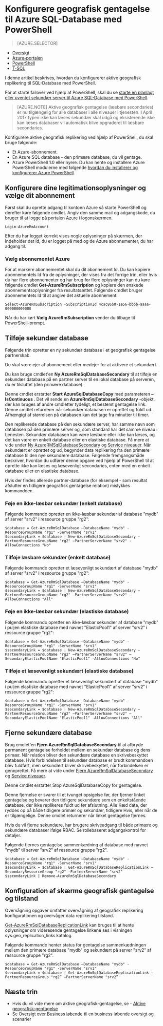 <properties 
    pageTitle="Konfigurere aktive geografisk-gentagelse til Azure SQL-Database ved hjælp af PowerShell | Microsoft Azure" 
    description="Konfigurere aktive geografisk-gentagelse til Azure SQL-Database ved hjælp af PowerShell" 
    services="sql-database" 
    documentationCenter="" 
    authors="stevestein" 
    manager="jhubbard" 
    editor=""/>

<tags
    ms.service="sql-database"
    ms.devlang="NA"
    ms.topic="article"
    ms.tgt_pltfrm="powershell"
   ms.workload="NA"
    ms.date="07/14/2016"
    ms.author="sstein"/>

# <a name="configure-geo-replication-for-azure-sql-database-with-powershell"></a>Konfigurere geografisk gentagelse til Azure SQL-Database med PowerShell

> [AZURE.SELECTOR]
- [Oversigt](sql-database-geo-replication-overview.md)
- [Azure-portalen](sql-database-geo-replication-portal.md)
- [PowerShell](sql-database-geo-replication-powershell.md)
- [T-SQL](sql-database-geo-replication-transact-sql.md)

I denne artikel beskrives, hvordan du konfigurerer aktive geografisk replikering til SQL-Database med PowerShell.

For at starte failover ved hjælp af PowerShell, skal du se [starte en planlagt eller uventet sekundær server til Azure SQL-Database med PowerShell](sql-database-geo-replication-failover-powershell.md).

>[AZURE.NOTE] Aktive geografisk gentagelse (læsbare secondaries) er nu tilgængelig for alle databaser i alle niveauer i tjenesten. I April 2017 typen ikke kan læses sekundær skal udgå og eksisterende ikke kan læses databaser vil automatisk blive opgraderet til læsbare secondaries.



Konfigurere aktive geografisk replikering ved hjælp af PowerShell, du skal bruge følgende:

- Et Azure-abonnement. 
- En Azure SQL database - den primære database, du vil gentage.
- Azure PowerShell 1.0 eller nyere. Du kan hente og installere Azure PowerShell modulerne med følgende [hvordan du installerer og konfigurerer Azure PowerShell](../powershell-install-configure.md).


## <a name="configure-your-credentials-and-select-your-subscription"></a>Konfigurere dine legitimationsoplysninger og vælge dit abonnement

Først skal du oprette adgang til kontoen Azure så starte PowerShell og derefter køre følgende cmdlet. Angiv den samme mail og adgangskode, du bruger til at logge på portalen Azure i logonskærmen.


    Login-AzureRmAccount

Efter du har logget korrekt vises nogle oplysninger på skærmen, der indeholder det Id, du er logget på med og de Azure abonnementer, du har adgang til.


### <a name="select-your-azure-subscription"></a>Vælg abonnementet Azure

For at markere abonnementet skal du dit abonnement Id. Du kan kopiere abonnementets Id fra de oplysninger, der vises fra det forrige trin, eller hvis du har flere abonnementer og har brug for flere oplysninger kan du køre følgende cmdlet **Get-AzureRmSubscription** og kopiere den ønskede abonnementsoplysninger fra resultatsættet. Følgende cmdlet bruger abonnementets Id til at angive det aktuelle abonnement:

    Select-AzureRmSubscription -SubscriptionId 4cac86b0-1e56-bbbb-aaaa-000000000000

Når du har kørt **Vælg AzureRmSubscription** vender du tilbage til PowerShell-prompt.


## <a name="add-secondary-database"></a>Tilføje sekundær database


Følgende trin opretter en ny sekundær database i et geografisk gentagelse partnerskab.  
  
Du skal være ejer af abonnement eller medejer for at aktivere et sekundært. 

Du kan bruge cmdlet'en **Ny AzureRmSqlDatabaseSecondary** til at tilføje en sekundær database på en partner server til en lokal database på serveren, du er tilsluttet (den primære database). 

Denne cmdlet erstatter **Start AzureSqlDatabaseCopy** med parameteren **– IsContinuous** .  Det vil sende en **AzureRmSqlDatabaseSecondary** -objekt, der kan bruges af andre cmdletter tydeligt, et bestemt gentagelse link. Denne cmdlet returnerer når sekundær databasen er oprettet og fuldt ud. Afhængigt af størrelsen på databasen kan det tage fra minutter til timer.

Den replikerede database på den sekundære server, har samme navn som databasen på den primære server og, som standard har det samme niveau i tjenesten. Sekundær databasen kan være læsbare eller ikke kan læses, og det kan være en enkelt database eller en elastiske database. Få mere at vide under [Ny AzureRMSqlDatabaseSecondary](https://msdn.microsoft.com/library/mt603689.aspx) og [Service niveauer](sql-database-service-tiers.md).
Når sekundært er oprettet og ud, begynder data replikering fra den primære database til den nye sekundære database. Følgende fremgangsmåde beskriver, hvordan du udfører denne opgave ved hjælp af PowerShell til at oprette ikke kan læses og læsevenligt secondaries, enten med en enkelt database eller en elastiske database.

Hvis der findes allerede partner-database (for eksempel - som resultat afslutter en tidligere geografisk gentagelse relation) mislykkes kommandoen.



### <a name="add-a-non-readable-secondary-single-database"></a>Føje en ikke-læsbar sekundær (enkelt database)

Følgende kommando opretter en ikke-læsbar sekundær af database "mydb" af server "srv2" i ressource gruppe "rg2":

    $database = Get-AzureRmSqlDatabase –DatabaseName "mydb" -ResourceGroupName "rg1" -ServerName "srv1"
    $secondaryLink = $database | New-AzureRmSqlDatabaseSecondary –PartnerResourceGroupName "rg2" –PartnerServerName "srv2" -AllowConnections "No"



### <a name="add-readable-secondary-single-database"></a>Tilføje læsbare sekundær (enkelt database)

Følgende kommando opretter et læsevenligt sekundært af database "mydb" af server "srv2" i ressource gruppe "rg2":

    $database = Get-AzureRmSqlDatabase –DatabaseName "mydb" -ResourceGroupName "rg1" -ServerName "srv1"
    $secondaryLink = $database | New-AzureRmSqlDatabaseSecondary –PartnerResourceGroupName "rg2" –PartnerServerName "srv2" -AllowConnections "All"




### <a name="add-a-non-readable-secondary-elastic-database"></a>Føje en ikke-læsbar sekundær (elastiske database)

Følgende kommando opretter en ikke-læsbar sekundær af database "mydb" i puljen elastiske database med navnet "ElasticPool1" af server "srv2" i ressource gruppe "rg2":

    $database = Get-AzureRmSqlDatabase –DatabaseName "mydb" -ResourceGroupName "rg1" -ServerName "srv1"
    $secondaryLink = $database | New-AzureRmSqlDatabaseSecondary –PartnerResourceGroupName "rg2" –PartnerServerName "srv2" –SecondaryElasticPoolName "ElasticPool1" -AllowConnections "No"


### <a name="add-a-readable-secondary-elastic-database"></a>Tilføje et læsevenligt sekundært (elastiske database)

Følgende kommando opretter et læsevenligt sekundært af database "mydb" i puljen elastiske database med navnet "ElasticPool1" af server "srv2" i ressource gruppe "rg2":

    $database = Get-AzureRmSqlDatabase –DatabaseName "mydb" -ResourceGroupName "rg1" -ServerName "srv1"
    $secondaryLink = $database | New-AzureRmSqlDatabaseSecondary –PartnerResourceGroupName "rg2" –PartnerServerName "srv2" –SecondaryElasticPoolName "ElasticPool1" -AllowConnections "All"





## <a name="remove-secondary-database"></a>Fjerne sekundære database

Brug cmdlet'en **Fjern AzureRmSqlDatabaseSecondary** til at afbryde permanent gentagelse forholdet mellem en sekundær database og dens primær. Når relation bliver den sekundære database en skrivebeskyttet database. Hvis forbindelsen til sekundær database er brudt kommandoen blev fuldført, men sekundært bliver skrivebeskyttet, når forbindelsen er genoprettet. Få mere at vide under [Fjern AzureRmSqlDatabaseSecondary](https://msdn.microsoft.com/library/mt603457.aspx) og [Service niveauer](sql-database-service-tiers.md).

Denne cmdlet erstatter Stop AzureSqlDatabaseCopy for gentagelse. 

Denne fjernelse er svarer til et tvunget opsigelse før, der fjerner linket gentagelse og bevarer den tidligere sekundære som en enkeltstående database, der ikke replikeres fuldt ud før afslutning. Alle Kæd data, der ryddes op på både tidligere primær og sekundær, tidligere Hvis, eller når de er tilgængelige. Denne cmdlet returnerer når linket gentagelse fjernes. 


Hvis du vil fjerne sekundære, har brugere skriveadgang til både primære og sekundære databaser ifølge RBAC. Se rollebaseret adgangskontrol for detaljer.

Følgende fjernes gentagelse sammenkædning af database med navnet "mydb" til server "srv2" af ressource gruppe "rg2". 

    $database = Get-AzureRmSqlDatabase –DatabaseName "mydb" -ResourceGroupName "rg1" -ServerName "srv1"
    $secondaryLink = $database | Get-AzureRmSqlDatabaseReplicationLink –SecondaryResourceGroup "rg2" –PartnerServerName "srv2"
    $secondaryLink | Remove-AzureRmSqlDatabaseSecondary 


## <a name="monitor-geo-replication-configuration-and-health"></a>Konfiguration af skærme geografisk gentagelse og tilstand

Overvågning opgaver omfatter overvågning af geografisk replikering konfigurationen og overvåger data replikering tilstand.  

[Get-AzureRmSqlDatabaseReplicationLink](https://msdn.microsoft.com/library/mt619330.aspx) kan bruges til at hente oplysninger om videresende gentagelse linkene ses i visningen sys.geo_replication_links katalog.

Følgende kommando henter status for gentagelse sammenkædningen mellem den primære database "mydb" og sekundært på server "srv2" af ressource gruppe "rg2".

    $database = Get-AzureRmSqlDatabase –DatabaseName "mydb" -ResourceGroupName "rg1" -ServerName "srv1"
    $secondaryLink = $database | Get-AzureRmSqlDatabaseReplicationLink –PartnerResourceGroup "rg2” –PartnerServerName "srv2”


## <a name="next-steps"></a>Næste trin

- Hvis du vil vide mere om aktive geografisk-gentagelse, se - [Aktive geografisk-gentagelse](sql-database-geo-replication-overview.md)
- Se [Oversigt over Business løbende](sql-database-business-continuity.md) til en business løbende oversigt og scenarier

